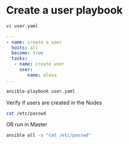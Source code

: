 # Create a user playbook

```sh
vi user.yaml
```
```yaml
---
- name: create a user
  hosts: all
  become: true
  tasks:
   - name: create user
     user:
        name: alexa
...
```
```sh
ansible-playbook user.yaml
```
Verify if users are created in the Nodes 
```sh
cat /etc/passwd
```
OR run in Master
```sh
ansible all -a "cat /etc/passwd"
```
